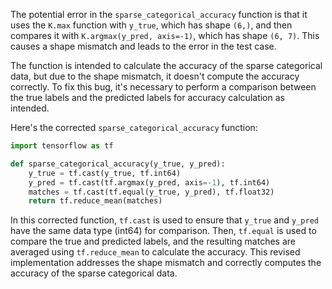 The potential error in the `sparse_categorical_accuracy` function is that it uses the `K.max` function with `y_true`, which has shape `(6,)`, and then compares it with `K.argmax(y_pred, axis=-1)`, which has shape `(6, 7)`. This causes a shape mismatch and leads to the error in the test case.

The function is intended to calculate the accuracy of the sparse categorical data, but due to the shape mismatch, it doesn't compute the accuracy correctly. To fix this bug, it's necessary to perform a comparison between the true labels and the predicted labels for accuracy calculation as intended.

Here's the corrected `sparse_categorical_accuracy` function:

```python
import tensorflow as tf

def sparse_categorical_accuracy(y_true, y_pred):
    y_true = tf.cast(y_true, tf.int64)
    y_pred = tf.cast(tf.argmax(y_pred, axis=-1), tf.int64)
    matches = tf.cast(tf.equal(y_true, y_pred), tf.float32)
    return tf.reduce_mean(matches)
```

In this corrected function, `tf.cast` is used to ensure that `y_true` and `y_pred` have the same data type (int64) for comparison. Then, `tf.equal` is used to compare the true and predicted labels, and the resulting matches are averaged using `tf.reduce_mean` to calculate the accuracy. This revised implementation addresses the shape mismatch and correctly computes the accuracy of the sparse categorical data.